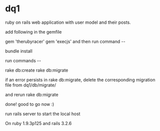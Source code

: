 dq1
===

ruby on rails web application with user model and their posts.

add following in the gemfile 

gem 'therubyracer'
gem 'execjs'
and then run command --

bundle install

run commands --

rake db:create
rake db:migrate
 
if an error persists in rake db:migrate, delete the corresponding migration file from dq1/db/migrate/<file in which migration stopped>

and rerun rake db:migrate

done! good to go now :)

run rails server to start the local host



On ruby 1.9.3p125
and rails 3.2.6